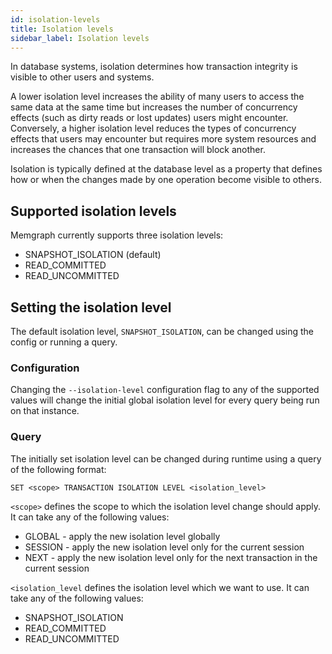 ```yaml
---
id: isolation-levels
title: Isolation levels
sidebar_label: Isolation levels
---
```


In database systems, isolation determines how transaction integrity is visible
to other users and systems.

A lower isolation level increases the ability of many users to access the same
data at the same time but increases the number of concurrency effects (such as
dirty reads or lost updates) users might encounter. Conversely, a higher
isolation level reduces the types of concurrency effects that users may
encounter but requires more system resources and increases the chances that one
transaction will block another.

Isolation is typically defined at the database level as a property that defines
how or when the changes made by one operation become visible to others. 

## Supported isolation levels

Memgraph currently supports three isolation levels:
 - SNAPSHOT_ISOLATION (default)
 - READ_COMMITTED
 - READ_UNCOMMITTED

## Setting the isolation level

The default isolation level, `SNAPSHOT_ISOLATION`, can be changed using the config
or running a query.

### Configuration

Changing the `--isolation-level` configuration flag to any of the supported values will change the
initial global isolation level for every query being run on that instance.

### Query

The initially set isolation level can be changed during runtime using a query
of the following format:
```text
SET <scope> TRANSACTION ISOLATION LEVEL <isolation_level>
```

`<scope>` defines the scope to which the isolation level change should apply.
It can take any of the following values:
 - GLOBAL - apply the new isolation level globally
 - SESSION - apply the new isolation level only for the current session
 - NEXT - apply the new isolation level only for the next transaction in the current session

`<isolation_level` defines the isolation level which we want to use.
It can take any of the following values:
 - SNAPSHOT_ISOLATION
 - READ_COMMITTED
 - READ_UNCOMMITTED
